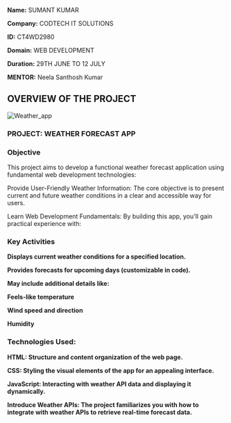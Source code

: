 **Name:** SUMANT KUMAR

**Company:** CODTECH IT SOLUTIONS

**ID:**  CT4WD2980

**Domain:** WEB DEVELOPMENT

**Duration:** 29TH JUNE TO 12 JULY

**MENTOR:** Neela Santhosh Kumar

## OVERVIEW OF THE PROJECT

![Weather_app](https://github.com/sumant-yadav/CODTECH-TASK2/assets/170974994/2008f773-749d-49ed-8499-15da4c35a3da)


### PROJECT: WEATHER FORECAST APP

### Objective
This project aims to develop a functional weather forecast application using fundamental web development technologies:

Provide User-Friendly Weather Information: The core objective is to present current and future weather conditions in a clear and accessible way for users.

Learn Web Development Fundamentals: By building this app, you'll gain practical experience with:



### Key Activities
**Displays current weather conditions for a specified location.**

**Provides forecasts for upcoming days (customizable in code).**

**May include additional details like:**

**Feels-like temperature**

**Wind speed and direction**

**Humidity**


### Technologies Used:

**HTML: Structure and content organization of the web page.**

**CSS: Styling the visual elements of the app for an appealing interface.**

**JavaScript: Interacting with weather API data and displaying it dynamically.**

**Introduce Weather APIs: The project familiarizes you with how to integrate with weather APIs to retrieve real-time forecast data.**




